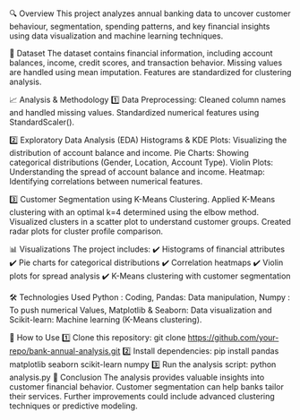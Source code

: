 🔍 Overview
This project analyzes annual banking data to uncover customer behaviour, segmentation, spending patterns, and key financial insights using data visualization and machine learning techniques.

📂 Dataset
The dataset contains financial information, including account balances, income, credit scores, and transaction behavior.
Missing values are handled using mean imputation.
Features are standardized for clustering analysis.

📈 Analysis & Methodology
1️⃣ Data Preprocessing:
Cleaned column names and handled missing values.
Standardized numerical features using StandardScaler().

2️⃣ Exploratory Data Analysis (EDA)
Histograms & KDE Plots: Visualizing the distribution of account balance and income.
Pie Charts: Showing categorical distributions (Gender, Location, Account Type).
Violin Plots: Understanding the spread of account balance and income.
Heatmap: Identifying correlations between numerical features.

3️⃣ Customer Segmentation using K-Means Clustering.
Applied K-Means clustering with an optimal k=4 determined using the elbow method.
Visualized clusters in a scatter plot to understand customer groups.
Created radar plots for cluster profile comparison.

📊 Visualizations
The project includes:
✔️ Histograms of financial attributes
✔️ Pie charts for categorical distributions
✔️ Correlation heatmaps
✔️ Violin plots for spread analysis
✔️ K-Means clustering with customer segmentation

🛠️ Technologies Used
Python : Coding,
Pandas: Data manipulation,
Numpy : To push numerical Values,
Matplotlib & Seaborn: Data visualization and
Scikit-learn: Machine learning (K-Means clustering).

🚀 How to Use
1️⃣ Clone this repository:
git clone https://github.com/your-repo/bank-annual-analysis.git
2️⃣ Install dependencies:
pip install pandas matplotlib seaborn scikit-learn numpy
3️⃣ Run the analysis script:
python analysis.py
📌 Conclusion
The analysis provides valuable insights into customer financial behavior.
Customer segmentation can help banks tailor their services.
Further improvements could include advanced clustering techniques or predictive modeling.

